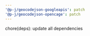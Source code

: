 ```yaml
---
'@p-j/geocodejson-googleapis': patch
'@p-j/geocodejson-opencage': patch
---
```


chore(deps): update all dependencies
